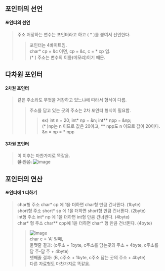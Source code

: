 ## 포인터의 선언
#### 포인터의 선언
> 주소 저장하는 변수는 포인터라고 하고 ( * )를 붙여서 선언한다.
> > 포인터는 4바이트임.  
> > char* cp = &c 이면, cp = &c, c = * cp 임.  
> > (* ) 주소는 변수의 이름(메모리)이기 때문.

## 다차원 포인터
#### 2차원 포인터
> 같은 주소라도 무엇을 저장하고 있느냐에 따라서 형식이 다름.
> > 주소를 담고 있는 곳의 주소는 2차 포인터 형식이 필요함.  
> > > ex) int n = 20; int* np = &n; int** npp = &np;  
> > > (* )np는 n 이므로 값은 20이고, ** npp도 n 이므로 값이 20이다.  
> > > &n = np = * npp
#### 3차원 포인터
> 이 이후는 마찬가지로 똑같음.  
> ~~잘 안씀.~~
> ![image](https://user-images.githubusercontent.com/77817094/171083853-99f23285-1766-4700-a09b-80d8b8668959.png)

## 포인터의 연산
#### 포인터에 1 더하기
> char형 주소 char* cp 에 1을 더하면 char형 만큼 건너뛴다. (1byte)  
> short형 주소 short* sp 에 1을 더하면 short형 만큼 건너뛴다. (2byte)  
> int형 주소 int* np 에 1을 더하면 int형 만큼 건너뛴다. (4byte)  
> char* 형 주소 char** cpp에 1을 더하면 char* 형 만큼 건너뛴다. (4byte)  
> > ![image](https://user-images.githubusercontent.com/77817094/171084737-4aa2754c-4ab6-42eb-9d19-e995b89ec0b2.png)  
> > char c = 'A' 일때,  
> > 둘쨋줄 결과: (c주소 + 1byte, c주소를 담는곳의 주소 + 4byte, c주소를 담 주-담 주 + 4byte)  
> > 넷째줄 결과: (B, c주소 + 1byte, c주소 담는 곳의 주소 + 4byte)  
> > 다른 자료형도 마찬가지로 똑같음.
